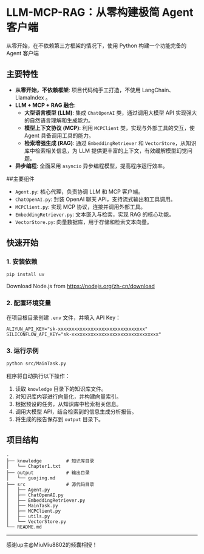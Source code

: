
# LLM-MCP-RAG：从零构建极简 Agent 客户端


从零开始，在不依赖第三方框架的情况下，使用 Python 构建一个功能完备的 Agent 客户端

## 主要特性

  * **从零开始，不依赖框架**: 项目代码纯手工打造，不使用 LangChain、LlamaIndex 。
  * **LLM + MCP + RAG 融合**:
      * **大型语言模型 (LLM)**: 集成 `ChatOpenAI` 类，通过调用大模型 API 实现强大的自然语言理解和生成能力。
      * **模型上下文协议 (MCP)**: 利用 `MCPClient` 类，实现与外部工具的交互，使 Agent 具备调用工具的能力。
      * **检索增强生成 (RAG)**: 通过 `EmbeddingRetriever` 和 `VectorStore`，从知识库中检索相关信息，为 LLM 提供更丰富的上下文，有效缓解模型幻觉问题。
  * **异步编程**: 全面采用 `asyncio` 异步编程模型，提高程序运行效率。

##主要组件

  * `Agent.py`: 核心代理，负责协调 LLM 和 MCP 客户端。
  * `ChatOpenAI.py`: 封装 OpenAI 聊天 API，支持流式输出和工具调用。
  * `MCPClient.py`: 实现 MCP 协议，连接并调用外部工具。
  * `EmbeddingRetriever.py`: 文本嵌入与检索，实现 RAG 的核心功能。
  * `VectorStore.py`: 向量数据库，用于存储和检索文本向量。

## 快速开始

### 1\. 安装依赖

```bash
pip install uv
```
Download Node.js from https://nodejs.org/zh-cn/download
### 2\. 配置环境变量

在项目根目录创建 `.env` 文件，并填入 API Key：

```
ALIYUN_API_KEY="sk-xxxxxxxxxxxxxxxxxxxxxxxxxxxxxxxx"
SILICONFLOW_API_KEY="sk-xxxxxxxxxxxxxxxxxxxxxxxxxxxxxxxx"
```

### 3\. 运行示例

```bash
python src/MainTask.py
```

程序将自动执行以下操作：

1.  读取 `knowledge` 目录下的知识库文件。
2.  对知识库内容进行向量化，并构建向量索引。
3.  根据预设的任务，从知识库中检索相关信息。
4.  调用大模型 API，结合检索到的信息生成分析报告。
5.  将生成的报告保存到 `output` 目录下。

##  项目结构

```
.
├── knowledge         # 知识库目录
│   └── Chapter1.txt
├── output            # 输出目录
│   └── guojing.md
├── src               # 源代码目录
│   ├── Agent.py
│   ├── ChatOpenAI.py
│   ├── EmbeddingRetriever.py
│   ├── MainTask.py
│   ├── MCPClient.py
│   ├── utils.py
│   └── VectorStore.py
└── README.md
```

-----

感谢up主@MiuMiu8802的倾囊相授！
